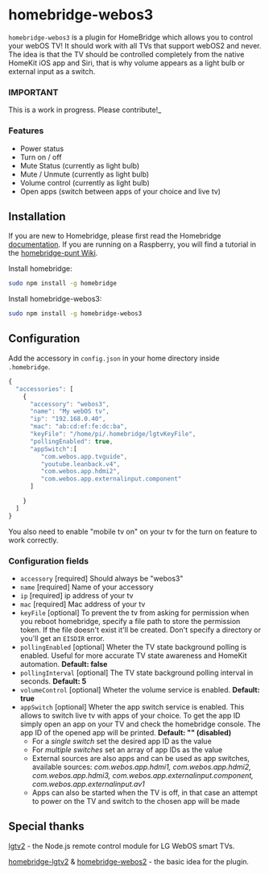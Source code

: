 # homebridge-webos3

`homebridge-webos3` is a plugin for HomeBridge which allows you to control your webOS TV! It should work with all TVs that support webOS2 and never.
The idea is that the TV should be controlled completely from the native HomeKit iOS app and Siri, that is why volume appears as a light bulb or external input as a switch.

### IMPORTANT

This is a work in progress. Please contribute!_

### Features
* Power status
* Turn on / off
* Mute Status (currently as light bulb)
* Mute / Unmute (currently as light bulb)
* Volume control (currently as light bulb)
* Open apps (switch between apps of your choice and live tv)

## Installation

If you are new to Homebridge, please first read the Homebridge [documentation](https://www.npmjs.com/package/homebridge).
If you are running on a Raspberry, you will find a tutorial in the [homebridge-punt Wiki](https://github.com/cflurin/homebridge-punt/wiki/Running-Homebridge-on-a-Raspberry-Pi).

Install homebridge:
```sh
sudo npm install -g homebridge
```

Install homebridge-webos3:
```sh
sudo npm install -g homebridge-webos3
```

## Configuration

Add the accessory in `config.json` in your home directory inside `.homebridge`.

```js
{
  "accessories": [
    {
      "accessory": "webos3",
      "name": "My webOS tv",
      "ip": "192.168.0.40",
      "mac": "ab:cd:ef:fe:dc:ba",
      "keyFile": "/home/pi/.homebridge/lgtvKeyFile",
      "pollingEnabled": true,
      "appSwitch":[
         "com.webos.app.tvguide",
         "youtube.leanback.v4",
         "com.webos.app.hdmi2",
         "com.webos.app.externalinput.component"
      ]

    }
  ]  
}
```

You also need to enable "mobile tv on" on your tv for the turn on feature to work correctly.

### Configuration fields
- `accessory` [required]
Should always be "webos3"
- `name` [required]
Name of your accessory
- `ip` [required]
ip address of your tv
- `mac` [required]
Mac address of your tv
- `keyFile` [optional]
To prevent the tv from asking for permission when you reboot homebridge, specify a file path to store the permission token. If the file doesn't exist it'll be created. Don't specify a directory or you'll get an `EISDIR` error. 
- `pollingEnabled` [optional]
Wheter the TV state background polling is enabled. Useful for more accurate TV state awareness and HomeKit automation. **Default: false**
- `pollingInterval` [optional]
The TV state background polling interval in seconds. **Default: 5**
- `volumeControl` [optional]
Wheter the volume service is enabled. **Default: true**
- `appSwitch` [optional] 
Wheter the app switch service is enabled. This allows to switch live tv with apps of your choice. To get the app ID simply open an app on your TV and check the homebridge console. The app ID of the opened app will be printed. **Default: "" (disabled)**
  - For a *single switch*  set the desired app ID as the value
  - For *multiple switches* set an array of app IDs as the value
  - External sources are also apps and can be used as app switches, available sources: *com.webos.app.hdmi1, com.webos.app.hdmi2, com.webos.app.hdmi3, com.webos.app.externalinput.component, com.webos.app.externalinput.av1*
  - Apps can also be started when the TV is off, in that case an attempt to power on the TV and switch to the chosen app will be made

## Special thanks
[lgtv2](https://github.com/hobbyquaker/lgtv2) - the Node.js remote control module for LG WebOS smart TVs.

[homebridge-lgtv2](https://github.com/alessiodionisi/homebridge-lgtv2) & [homebridge-webos2](https://github.com/zwerch/homebridge-webos2) - the basic idea for the plugin.
